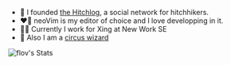 - 🔭 I founded [the Hitchlog](https://github.com/flov/hitchlog-nextjs), a social network for hitchhikers.
- ❤️‍🔥 neoVim is my editor of choice and I love developping in it.
- 👨‍💻 Currently I work for Xing at New Work SE
- 🎪 Also I am a [circus wizard]([https://instagram.com/theflowwizard](https://www.instagram.com/the_flow_wizard))

![flov's Stats](https://github-readme-stats.vercel.app/api?username=flov&theme=tokyonight&show_icons=true&hide_border=true&count_private=true)
